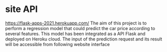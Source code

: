 # site API
https://flask-apps-2021.herokuapp.com/
The aim of this project is to perform a regression model that could predict the car price according to several features.
This model has been integrated as a API Flask and deployed on Heroku cloud.
The input of the prediction request and its result will be accessible from following website interface
